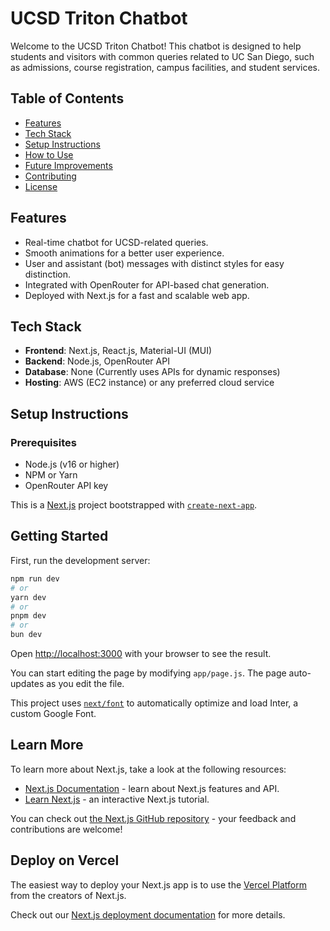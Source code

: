 # UCSD Triton Chatbot

Welcome to the UCSD Triton Chatbot! This chatbot is designed to help students and visitors with common queries related to UC San Diego, such as admissions, course registration, campus facilities, and student services.

## Table of Contents
- [Features](#features)
- [Tech Stack](#tech-stack)
- [Setup Instructions](#setup-instructions)
- [How to Use](#how-to-use)
- [Future Improvements](#future-improvements)
- [Contributing](#contributing)
- [License](#license)

## Features
- Real-time chatbot for UCSD-related queries.
- Smooth animations for a better user experience.
- User and assistant (bot) messages with distinct styles for easy distinction.
- Integrated with OpenRouter for API-based chat generation.
- Deployed with Next.js for a fast and scalable web app.

## Tech Stack
- **Frontend**: Next.js, React.js, Material-UI (MUI)
- **Backend**: Node.js, OpenRouter API
- **Database**: None (Currently uses APIs for dynamic responses)
- **Hosting**: AWS (EC2 instance) or any preferred cloud service

## Setup Instructions

### Prerequisites
- Node.js (v16 or higher)
- NPM or Yarn
- OpenRouter API key

This is a [Next.js](https://nextjs.org/) project bootstrapped with [`create-next-app`](https://github.com/vercel/next.js/tree/canary/packages/create-next-app).

## Getting Started

First, run the development server:

```bash
npm run dev
# or
yarn dev
# or
pnpm dev
# or
bun dev
```

Open [http://localhost:3000](http://localhost:3000) with your browser to see the result.

You can start editing the page by modifying `app/page.js`. The page auto-updates as you edit the file.

This project uses [`next/font`](https://nextjs.org/docs/basic-features/font-optimization) to automatically optimize and load Inter, a custom Google Font.

## Learn More

To learn more about Next.js, take a look at the following resources:

- [Next.js Documentation](https://nextjs.org/docs) - learn about Next.js features and API.
- [Learn Next.js](https://nextjs.org/learn) - an interactive Next.js tutorial.

You can check out [the Next.js GitHub repository](https://github.com/vercel/next.js/) - your feedback and contributions are welcome!

## Deploy on Vercel

The easiest way to deploy your Next.js app is to use the [Vercel Platform](https://vercel.com/new?utm_medium=default-template&filter=next.js&utm_source=create-next-app&utm_campaign=create-next-app-readme) from the creators of Next.js.

Check out our [Next.js deployment documentation](https://nextjs.org/docs/deployment) for more details.
